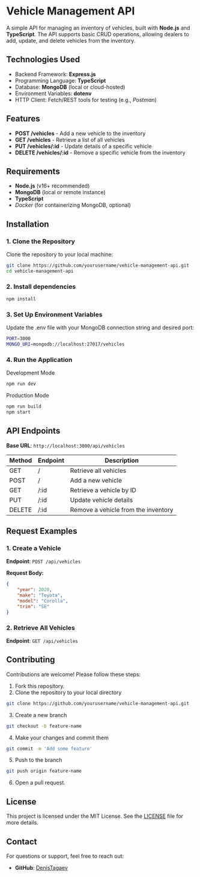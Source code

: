 # Vehicle Management API

A simple API for managing an inventory of vehicles, built with **Node.js** and **TypeScript**. The API supports basic CRUD operations, allowing dealers to add, update, and delete vehicles from the inventory.

## Technologies Used

- Backend Framework: **Express.js**
- Programming Language: **TypeScript**
- Database: **MongoDB** (local or cloud-hosted)
- Environment Variables: **dotenv**
- HTTP Client: Fetch/REST tools for testing (e.g., *Postman*)

## Features

- **POST /vehicles** - Add a new vehicle to the inventory
- **GET /vehicles** - Retrieve a list of all vehicles
- **PUT /vehicles/:id** - Update details of a specific vehicle
- **DELETE /vehicles/:id** - Remove a specific vehicle from the inventory

## Requirements

- **Node.js** (v16+ recommended)
- **MongoDB** (local or remote instance)
- **TypeScript**
- *Docker* (for containerizing MongoDB, optional)

## Installation

### 1. Clone the Repository
Clone the repository to your local machine:

```bash
git clone https://github.com/yourusername/vehicle-management-api.git
cd vehicle-management-api
```

### 2. Install dependencies
```bash
npm install
```

### 3. Set Up Environment Variables
Update the .env file with your MongoDB connection string and desired port:

```bash
PORT=3000
MONGO_URI=mongodb://localhost:27017/vehicles
```

### 4. Run the Application
Development Mode

```bash
npm run dev
```

Production Mode

```bash
npm run build
npm start
```

## API Endpoints
**Base URL**: `http://localhost:3000/api/vehicles`

| Method | Endpoint      | Description                        |
|--------|---------------|------------------------------------|
| GET    | /             | Retrieve all vehicles              |
| POST   | /             | Add a new vehicle                  |
| GET    | /:id          | Retrieve a vehicle by ID           |
| PUT    | /:id          | Update vehicle details             |
| DELETE | /:id          | Remove a vehicle from the inventory|


## Request Examples

### 1. Create a Vehicle
**Endpoint**: `POST /api/vehicles`

**Request Body:**
```json
{
    "year": 2020,
    "make": "Toyota",
    "model": "Corolla",
    "trim": "SE"
}
```

### 2. Retrieve All Vehicles
**Endpoint**: `GET /api/vehicles`

## Contributing

Contributions are welcome! Please follow these steps:

1. Fork this repository.
2. Clone the repository to your local directory
```bash
git clone https://github.com/yourusername/vehicle-management-api.git
```
3. Create a new branch 
```bash
git checkout -b feature-name
```
4. Make your changes and commit them 
```bash
git commit -m 'Add some feature'
```
5. Push to the branch 
```bash
git push origin feature-name
```
6. Open a pull request.


## License

This project is licensed under the MIT License. See the [LICENSE](LICENSE) file for more details.


## Contact

For questions or support, feel free to reach out:

- **GitHub**: [DenisTagaev](https://github.com/DenisTagaev)

